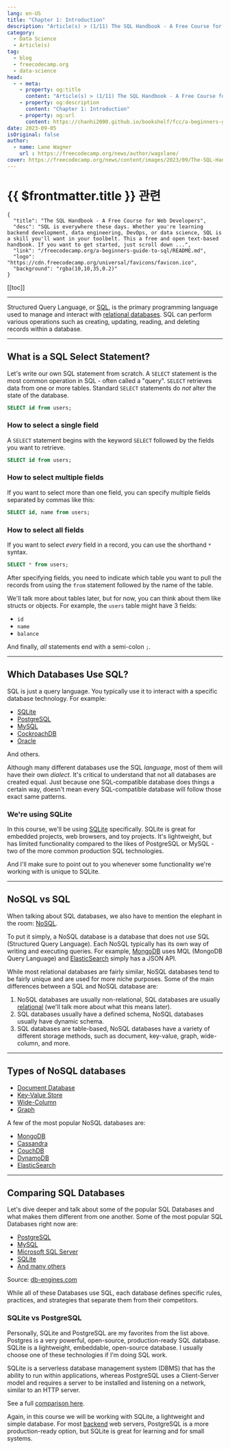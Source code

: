```yaml
---
lang: en-US
title: "Chapter 1: Introduction"
description: "Article(s) > (1/11) The SQL Handbook - A Free Course for Web Developers"
category:
  - Data Science
  - Article(s)
tag:
  - blog
  - freecodecamp.org
  - data-science
head:
  - - meta:
    - property: og:title
      content: "Article(s) > (1/11) The SQL Handbook - A Free Course for Web Developers"
    - property: og:description
      content: "Chapter 1: Introduction"
    - property: og:url
      content: https://chanhi2000.github.io/bookshelf/fcc/a-beginners-guide-to-sql/chapter-1-introduction.html
date: 2023-09-05
isOriginal: false
author:
  - name: Lane Wagner
    url : https://freecodecamp.org/news/author/wagslane/
cover: https://freecodecamp.org/news/content/images/2023/09/The-SQL-Handbook-Cover.png
---
```


# {{ $frontmatter.title }} 관련

```component VPCard
{
  "title": "The SQL Handbook - A Free Course for Web Developers",
  "desc": "SQL is everywhere these days. Whether you're learning backend development, data engineering, DevOps, or data science, SQL is a skill you'll want in your toolbelt. This a free and open text-based handbook. If you want to get started, just scroll down ...",
  "link": "/freecodecamp.org/a-beginners-guide-to-sql/README.md",
  "logo": "https://cdn.freecodecamp.org/universal/favicons/favicon.ico",
  "background": "rgba(10,10,35,0.2)"
}
```

[[toc]]

---

<SiteInfo
  name="The SQL Handbook - A Free Course for Web Developers"
  desc="SQL is everywhere these days. Whether you're learning backend development, data engineering, DevOps, or data science, SQL is a skill you'll want in your toolbelt. This a free and open text-based handbook. If you want to get started, just scroll down ..."
  url="https://freecodecamp.org/news/a-beginners-guide-to-sql#heading-chapter-1-introduction"
  logo="https://cdn.freecodecamp.org/universal/favicons/favicon.ico"
  preview="https://freecodecamp.org/news/content/images/2023/09/The-SQL-Handbook-Cover.png"/>

Structured Query Language, or [SQL](https://freecodecamp.org/news/what-is-sql-database-definition-for-beginners/), is the primary programming language used to manage and interact with [relational databases](https://cloud.google.com/learn/what-is-a-relational-database). SQL can perform various operations such as creating, updating, reading, and deleting records within a database.

---

## What is a SQL Select Statement?

Let's write our own SQL statement from scratch. A `SELECT` statement is the most common operation in SQL - often called a "query". `SELECT` retrieves data from one or more tables. Standard `SELECT` statements do *not* alter the state of the database.

```sql
SELECT id from users;
```

### How to select a single field

A `SELECT` statement begins with the keyword `SELECT` followed by the fields you want to retrieve.

```sql
SELECT id from users;
```

### How to select multiple fields

If you want to select more than one field, you can specify multiple fields separated by commas like this:

```sql
SELECT id, name from users;
```

### How to select all fields

If you want to select *every* field in a record, you can use the shorthand `*` syntax.

```sql
SELECT * from users;
```

After specifying fields, you need to indicate which table you want to pull the records from using the `from` statement followed by the name of the table.

We'll talk more about tables later, but for now, you can think about them like structs or objects. For example, the `users` table might have 3 fields:

- `id`
- `name`
- `balance`

And finally, *all* statements end with a semi-colon `;`.

---

## Which Databases Use SQL?

SQL is just a query language. You typically use it to interact with a specific database technology. For example:

- [<VPIcon icon="iconfont icon-sqlite"/>SQLite](https://sqlite.org/index.html)
- [<VPIcon icon="iconfont icon-postgresql"/>PostgreSQL](https://postgresql.org/)
- [<VPIcon icon="iconfont icon-mysql"/>MySQL](https://mysql.com/)
- [<VPIcon icon="iconfont icon-cockroach-db"/>CockroachDB](https://cockroachlabs.com/)
- [<VPIcon icon="iconfont icon-oracle"/>Oracle](https://oracle.com/database/)

And others.

Although many different databases use the SQL *language*, most of them will have their own *dialect*. It's critical to understand that not all databases are created equal. Just because one SQL-compatible database does things a certain way, doesn't mean every SQL-compatible database will follow those exact same patterns.

### We're using SQLite

In this course, we'll be using [<VPIcon icon="iconfont icon-sqlite"/>SQLite](https://sqlite.org/index.html) specifically. SQLite is great for embedded projects, web browsers, and toy projects. It's lightweight, but has limited functionality compared to the likes of PostgreSQL or MySQL - two of the more common production SQL technologies.

And I'll make sure to point out to you whenever some functionality we're working with is unique to SQLite.

---

## NoSQL vs SQL

When talking about SQL databases, we also have to mention the elephant in the room: [<VPIcon icon="fa-brands fa-wikipedia-w"/>NoSQL](https://en.wikipedia.org/wiki/NoSQL).

To put it simply, a NoSQL database is a database that does not use SQL (Structured Query Language). Each NoSQL typically has its own way of writing and executing queries. For example, [<VPIcon icon="iconfont icon-mongodb"/>MongoDB](https://mongodb.com/) uses MQL (MongoDB Query Language) and [<VPIcon icon="iconfont icon-elasticsearch"/>ElasticSearch](https://elastic.co/) simply has a JSON API.

While most relational databases are fairly similar, NoSQL databases tend to be fairly unique and are used for more niche purposes. Some of the main differences between a SQL and NoSQL database are:

1. NoSQL databases are usually non-relational, SQL databases are usually [<VPIcon icon="iconfont icon-gcp"/>relational](https://cloud.google.com/learn/what-is-a-relational-database) (we'll talk more about what this means later).
2. SQL databases usually have a defined schema, NoSQL databases usually have dynamic schema.
3. SQL databases are table-based, NoSQL databases have a variety of different storage methods, such as document, key-value, graph, wide-column, and more.

---

## Types of NoSQL databases

- [<VPIcon icon="fa-brands fa-wikipedia-w"/>Document Database](https://en.wikipedia.org/wiki/Document-oriented_database)
- [<VPIcon icon="fa-brands fa-wikipedia-w"/>Key-Value Store](https://en.wikipedia.org/wiki/Key%E2%80%93value_database)
- [<VPIcon icon="fa-brands fa-wikipedia-w"/>Wide-Column](https://en.wikipedia.org/wiki/Wide-column_store)
- [<VPIcon icon="fa-brands fa-wikipedia-w"/>Graph](https://en.wikipedia.org/wiki/Graph_database)

A few of the most popular NoSQL databases are:

- [<VPIcon icon="fa-brands fa-wikipedia-w"/>MongoDB](https://en.wikipedia.org/wiki/MongoDB)
- [<VPIcon icon="fa-brands fa-wikipedia-w"/>Cassandra](https://en.wikipedia.org/wiki/Apache_Cassandra)
- [<VPIcon icon="fa-brands fa-wikipedia-w"/>CouchDB](https://en.wikipedia.org/wiki/Apache_CouchDB)
- [<VPIcon icon="fa-brands fa-wikipedia-w"/>DynamoDB](https://en.wikipedia.org/wiki/Amazon_DynamoDB)
- [<VPIcon icon="iconfont icon-elasticsearch"/>ElasticSearch](https://elastic.co/)

---

## Comparing SQL Databases

Let's dive deeper and talk about some of the popular SQL Databases and what makes them different from one another. Some of the most popular SQL Databases right now are:

- [<VPIcon icon="fa-brands fa-wikipedia-w"/>PostgreSQL](https://en.wikipedia.org/wiki/PostgreSQL)
- [<VPIcon icon="fa-brands fa-wikipedia-w"/>MySQL](https://en.wikipedia.org/wiki/MySQL)
- [<VPIcon icon="fas fa-globe"/>Microsoft SQL Server](https://db-engines.com/en/system/Microsoft+SQL+Server)
- [<VPIcon icon="fa-brands fa-wikipedia-w"/>SQLite](https://en.wikipedia.org/wiki/SQLite)
- [<VPIcon icon="fa-brands fa-wikipedia-w"/>And many others](https://en.wikipedia.org/wiki/List_of_relational_database_management_systems)

Source: [<VPIcon icon="fas fa-globe"/>db-engines.com](https://db-engines.com/en/ranking)

<SiteInfo
  name="DB-Engines Ranking"
  desc="Popularity ranking of database management systems."
  url="https://db-engines.com/en/ranking/"
  logo="https://db-engines.com/favicon.ico"
  preview="https://db-engines.com/pictures/db-engines_128x128.png"/>


While all of these Databases use SQL, each database defines specific rules, practices, and strategies that separate them from their competitors.

### SQLite vs PostgreSQL

Personally, SQLite and PostgreSQL are my favorites from the list above. Postgres is a very powerful, open-source, production-ready SQL database. SQLite is a lightweight, embeddable, open-source database. I usually choose one of these technologies if I'm doing SQL work.

SQLite is a serverless database management system (DBMS) that has the ability to run within applications, whereas PostgreSQL uses a Client-Server model and requires a server to be installed and listening on a network, similar to an HTTP server.

See a full [<VPIcon icon="fas fa-globe"/>comparison here](https://db-engines.com/en/system/PostgreSQL%3BSQLite).

<SiteInfo
  name="PostgreSQL vs. SQLite Comparison"
  desc="Detailed side-by-side view of PostgreSQL and SQLite"
  url="https://db-engines.com/en/system/PostgreSQL%3BSQLite/"
  logo="https://db-engines.com/favicon.ico"
  preview="https://db-engines.com/pictures/db-engines_128x128.png"/>

Again, in this course we will be working with SQLite, a lightweight and simple database. For most [<VPIcon icon="fas fa-globe"/>backend](https://blog.boot.dev/backend/do-backend-devs-need-sql/) web servers, PostgreSQL is a more production-ready option, but SQLite is great for learning and for small systems.

